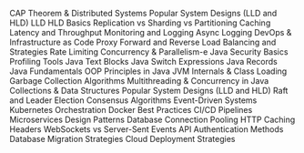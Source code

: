 CAP Theorem & Distributed Systems
Popular System Designs (LLD and HLD)
LLD HLD Basics
Replication vs Sharding vs Partitioning
Caching
Latency and Throughput
Monitoring and Logging
Async Logging
DevOps & Infrastructure as Code
Proxy Forward and Reverse
Load Balancing and Strategies
Rate Limiting
Concurrency & Parallelism-e 
Java Security Basics
Profiling Tools
Java Text Blocks
Java Switch Expressions
Java Records
Java Fundamentals
OOP Principles in Java
JVM Internals & Class Loading
Garbage Collection Algorithms
Multithreading & Concurrency in Java
Collections & Data Structures
Popular System Designs (LLD and HLD)
Raft and Leader Election
Consensus Algorithms
Event-Driven Systems
Kubernetes Orchestration
Docker Best Practices
CI/CD Pipelines
Microservices Design Patterns
Database Connection Pooling
HTTP Caching Headers
WebSockets vs Server-Sent Events
API Authentication Methods
Database Migration Strategies
Cloud Deployment Strategies